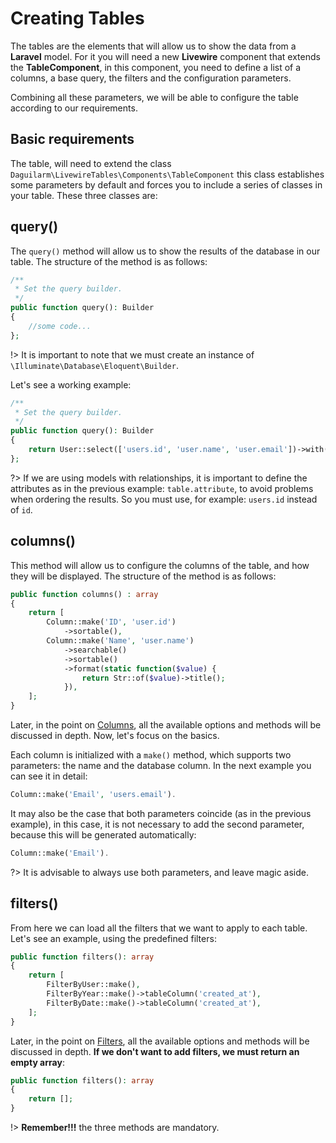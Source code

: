 # Creating Tables

The tables are the elements that will allow us to show the data from a **Laravel** model. For it you will need a new **Livewire** component that extends the **TableComponent**, in this component, you need to define a list of a columns, a base query, the filters and the configuration parameters.

Combining all these parameters, we will be able to configure the table according to our requirements.

## Basic requirements

The table, will need to extend the class `Daguilarm\LivewireTables\Components\TableComponent` this class establishes some parameters by default and forces you to include a series of classes in your table. These three classes are:

## query()

The `query()` method will allow us to show the results of the database in our table. The structure of the method is as follows:

```php
/**
 * Set the query builder.
 */
public function query(): Builder
{
    //some code...
};
```

!> It is important to note that we must create an instance of `\Illuminate\Database\Eloquent\Builder`.

Let's see a working example:

```php
/**
 * Set the query builder.
 */
public function query(): Builder
{
    return User::select(['users.id', 'user.name', 'user.email'])->with('profile');
};
```
?> If we are using models with relationships, it is important to define the attributes as in the previous example: `table.attribute`, to avoid problems when ordering the results. So you must use, for example: `users.id` instead of `id`.

## columns()

This method will allow us to configure the columns of the table, and how they will be displayed. The structure of the method is as follows:

```php
public function columns() : array
{
    return [
        Column::make('ID', 'user.id')
            ->sortable(),
        Column::make('Name', 'user.name')
            ->searchable()
            ->sortable()
            ->format(static function($value) {
                return Str::of($value)->title();
            }),
    ];
}
```
Later, in the point on [Columns](en/basics/columns.md), all the available options and methods will be discussed in depth. Now, let's focus on the basics.

Each column is initialized with a `make()` method, which supports two parameters: the name and the database column. In the next example you can see it in detail:

```php
Column::make('Email', 'users.email').
```

It may also be the case that both parameters coincide (as in the previous example), in this case, it is not necessary to add the second parameter, because this will be generated automatically:

```php
Column::make('Email').
```

?> It is advisable to always use both parameters, and leave magic aside.

## filters()

From here we can load all the filters that we want to apply to each table. Let's see an example, using the predefined filters:

```php
public function filters(): array
{
    return [
        FilterByUser::make(),
        FilterByYear::make()->tableColumn('created_at'),
        FilterByDate::make()->tableColumn('created_at'),
    ];
}
```

Later, in the point on [Filters](en/basics/filters.md), all the available options and methods will be discussed in depth. **If we don't want to add filters, we must return an empty array**:

```php
public function filters(): array
{
    return [];
}
```

!> **Remember!!!** the three methods are mandatory.
